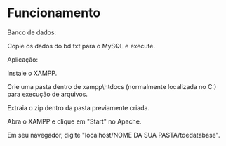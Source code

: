 # Funcionamento

Banco de dados:

Copie os dados do bd.txt para o MySQL e execute.



Aplicação:

Instale o XAMPP.

Crie uma pasta dentro de xampp\htdocs (normalmente localizada no C:) para execução de arquivos.

Extraia o zip dentro da pasta previamente criada.

Abra o XAMPP e clique em "Start" no Apache.

Em seu navegador, digite "localhost/NOME DA SUA PASTA/tdedatabase".





